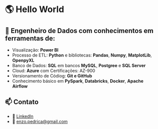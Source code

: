 # 🌎 Hello World

## 🧠 Engenheiro de Dados com conhecimentos em ferramentas de:
- Visualização: **Power BI**
- Processo de ETL: **Python** e bibliotecas: **Pandas**, **Numpy**, **MatplotLib**, **OpenpyXL**
- Banco de Dados: **SQL** em bancos **MySQL**, **Postgree** e **SQL Server**
- Cloud: **Azure** com Certificações: AZ-900
- Versionamento de Códiog: **Git e GitHub**
- Conhecimento básico em **PySpark**, **Databricks**, **Docker**, **Apache Airflow**

## 📫 Contato

- 💼 [LinkedIn](https://www.linkedin.com/in/enzo-koyano-pedriça/)
- 📧 enzo.pedrica@gmail.com
